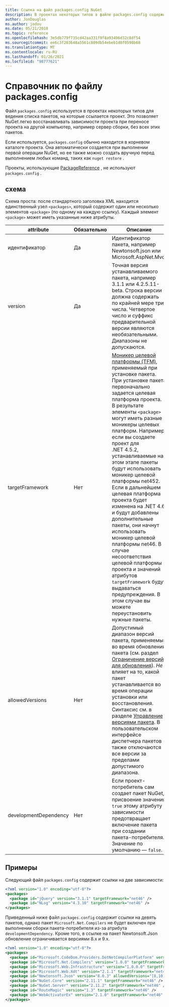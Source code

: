```yaml
---
title: Ссылка на файл packages.config NuGet
description: В проектах некоторых типов в файле packages.config содержится список пакетов NuGet, используемых в проекте.
author: JonDouglas
ms.author: jodou
ms.date: 05/21/2018
ms.topic: reference
ms.openlocfilehash: 3e5db779f735cd42aa331f9f8a93496d32c8df54
ms.sourcegitcommit: ee6c3f203648a5561c809db54ebeb1d0f0598b68
ms.translationtype: MT
ms.contentlocale: ru-RU
ms.lasthandoff: 01/26/2021
ms.locfileid: "98777621"
---
```

# <a name="packagesconfig-reference"></a>Справочник по файлу packages.config

Файл `packages.config` используется в проектах некоторых типов для ведения списка пакетов, на которые ссылается проект. Это позволяет NuGet легко восстанавливать зависимости проекта при переносе проекта на другой компьютер, например сервер сборки, без всех этих пакетов.

Если используется, `packages.config` обычно находится в корневом каталоге проекта. Она автоматически создается при выполнении первой операции NuGet, но ее также можно создать вручную перед выполнением любых команд, таких как `nuget restore` .

Проекты, использующие [PackageReference](../consume-packages/Package-References-in-Project-Files.md) , не используют `packages.config` .

## <a name="schema"></a>схема

Схема проста: после стандартного заголовка XML находится единственный узел `<packages>`, который содержит один или несколько элементов `<package>` (по одному на каждую ссылку). Каждый элемент `<package>` может иметь указанные ниже атрибуты.

| attribute | Обязательно | Описание |
| --- | --- | --- |
| идентификатор | Да | Идентификатор пакета, например Newtonsoft.json или Microsoft.AspNet.Mvc. | 
| version | Да | Точная версия устанавливаемого пакета, например 3.1.1 или 4.2.5.11-beta. Строка версии должна содержать по крайней мере три числа. Четвертое число и суффикс предварительной версии являются необязательными. Диапазоны не допускаются. | 
| targetFramework | Нет | [Моникер целевой платформы (TFM)](target-frameworks.md), применяемый при установке пакета. При установке пакета первоначально задается целевая платформа проекта. В результате элементы `<package>` могут иметь разные моникеры целевых платформ. Например, если вы создаете проект для .NET 4.5.2, устанавливаемые на этом этапе пакеты будут использовать моникер целевой платформы net452. Если в дальнейшем целевая платформа проекта будет изменена на .NET 4.6 и будут добавлены дополнительные пакеты, они начнут использовать моникер целевой платформы net46. В случае несоответствия целевой платформы проекта и значений атрибутов `targetFramework` будут выдаваться предупреждения. В этом случае вы можете переустановить нужные пакеты. | 
| allowedVersions | Нет | Допустимый диапазон версий пакета, применяемый во время обновления пакета (см. раздел [Ограничение версий для обновления](../consume-packages/reinstalling-and-updating-packages.md#constraining-upgrade-versions)). *Не* влияет на то, какой пакет устанавливается во время операции установки или восстановления. Синтаксис см. в разделе [Управление версиями пакета](../concepts/package-versioning.md#version-ranges). В пользовательском интерфейсе диспетчера пакетов также отключаются все версии за пределами допустимого диапазона. | 
| developmentDependency | Нет | Если проект-потребитель сам создает пакет NuGet, присвоение значения `true` этому атрибуту зависимости предотвращает включение пакета при создании пакета-потребителя. Значение по умолчанию — `false`. | 

## <a name="examples"></a>Примеры

Следующий файл `packages.config` содержит ссылки на две зависимости:

```xml
<?xml version="1.0" encoding="utf-8"?>
<packages>
  <package id="jQuery" version="3.1.1" targetFramework="net46" />
  <package id="NLog" version="4.3.10" targetFramework="net46" />
</packages>
```

Приведенный ниже файл `packages.config` содержит ссылки на девять пакетов, однако пакет `Microsoft.Net.Compilers` не будет включен при выполнении сборки пакета-потребителя из-за атрибута `developmentDependency`. Кроме того, в ссылке на пакет Newtonsoft.Json обновление ограничивается версиями 8.x и 9.x.

```xml
<?xml version="1.0" encoding="utf-8"?>
<packages>
  <package id="Microsoft.CodeDom.Providers.DotNetCompilerPlatform" version="1.0.0" targetFramework="net46" />
  <package id="Microsoft.Net.Compilers" version="1.0.0" targetFramework="net46" developmentDependency="true" />
  <package id="Microsoft.Web.Infrastructure" version="1.0.0.0" targetFramework="net46" />
  <package id="Microsoft.Web.Xdt" version="2.1.1" targetFramework="net46" />
  <package id="Newtonsoft.Json" version="8.0.3" allowedVersions="[8,10)" targetFramework="net46" />
  <package id="NuGet.Core" version="2.11.1" targetFramework="net46" />
  <package id="NuGet.Server" version="2.11.2" targetFramework="net46" />
  <package id="RouteMagic" version="1.3" targetFramework="net46" />
  <package id="WebActivatorEx" version="2.1.0" targetFramework="net46" />
</packages>
```
